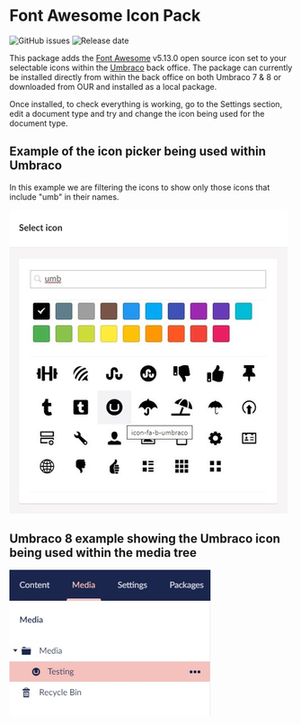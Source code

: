 # Font Awesome Icon Pack
![GitHub issues](https://img.shields.io/github/issues-raw/Vizioz/FontAwesomeIconPack?style=flat)
![Release date](https://img.shields.io/github/release/Vizioz/FontAwesomeIconPack?style=flat)


This package adds the [Font Awesome](https://www.fontawesome.com) v5.13.0 open source icon set to your selectable icons within the [Umbraco](https://www.umbraco.com) back office. The package can currently be installed directly from within the back office on both Umbraco 7 & 8 or downloaded from OUR and installed as a local package.

Once installed, to check everything is working, go to the Settings section, edit a document type and try and change the icon being used for the document type.

## Example of the icon picker being used within Umbraco
In this example we are filtering the icons to show only those icons that include "umb" in their names.

![Selecting an Icon within the Umbraco back office](/docs/Font%20Awesome%20with%20Umbraco%20Icon.jpg)

## Umbraco 8 example showing the Umbraco icon being used within the media tree

![An example of the Umbraco icon being used in the media section tree](/docs/Media%20Example.jpg)
